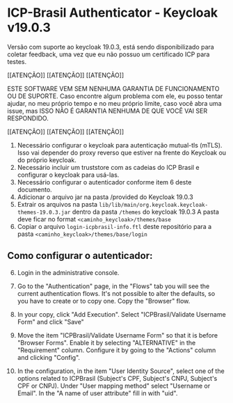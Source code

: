 ICP-Brasil Authenticator - Keycloak v19.0.3
===================================================

Versão com suporte ao keycloak 19.0.3, está sendo disponibilizado para coletar feedback, uma vez que 
eu não possuo um certificado ICP para testes.

[[ATENÇÃO]]
[[ATENÇÃO]]
[[ATENÇÃO]]

ESTE SOFTWARE VEM SEM NENHUMA GARANTIA DE FUNCIONAMENTO OU DE SUPORTE. Caso encontre algum problema com ele, eu posso 
tentar ajudar, no meu próprio tempo e no meu próprio limite, caso você abra uma issue, mas ISSO NÃO É GARANTIA 
NENHUMA DE QUE VOCÊ VAI SER RESPONDIDO.

[[ATENÇÃO]]
[[ATENÇÃO]]
[[ATENÇÃO]]

1. Necessário configurar o keycloak para autenticação mutual-tls (mTLS). Isso vai depender do proxy reverso que estiver
na frente do Keycloak ou do próprio keycloak.
2. Necessário incluir um truststore com as cadeias do ICP Brasil e configurar o keycloak para usá-las.
3. Necessário configurar o autenticador conforme item 6 deste documento.
4. Adicionar o arquivo jar na pasta /provided do Keycloak 19.0.3
5. Extrair os arquivos na pasta `lib/lib/main/org.keycloak.keycloak-themes-19.0.3.jar` dentro da pasta `/themes` do keycloak 19.0.3
A pasta deve ficar no format `<caminho_keycloak>/themes/base`
6. Copiar o arquivo `login-icpbrasil-info.ftl` deste repositório para a pasta `<caminho_keycloak>/themes/base/login`


## Como configurar o autenticador:
6. Login in the administrative console.

6. Go to the "Authentication" page, in the "Flows" tab you will see the current authentication flows. It's not possible to alter the defaults, so you have to create or to copy one. Copy the "Browser" flow.

7. In your copy, click "Add Execution".  Select "ICPBrasil/Validate Username Form" and click "Save"

8. Move the item "ICPBrasil/Validate Username Form" so that it is before "Browser Forms". Enable it by selecting "ALTERNATIVE" in the "Requirement" column. Configure it by going to the "Actions" column and clicking "Config".

9. In the configuration, in the item "User Identity Source", select one of the options related to ICPBrasil (Subject's CPF, Subject's CNPJ, Subject's CPF or CNPJ). Under "User mapping method" select "Username or Email". In the "A name of user attribute" fill in with "uid".
